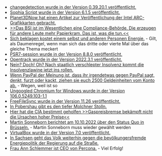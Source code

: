 * [changedetection wurde in der Version 0.39.20.1 veröffentlicht.](https://github.com/dgtlmoon/changedetection.io/releases/tag/0.39.20.1)
* [Sophia Script wurde in der Version 6.1.5 veröffentlicht.](https://github.com/farag2/Sophia-Script-for-Windows/releases/tag/6.1.5)
* [Planet3DNow hat einen Artikel zur Veröffentlichung der Intel ARC-Grafikkarten gebracht.](https://www.3dcenter.org/artikel/launch-analyse-intel-arc-a750-a770/launch-analyse-intel-arc-a750-a770-seite-3)
* [>>Das BSI ist im Wesentlichen eine Compliance-Behörde. Die erzeugen für andere Leute mehr Papierkram. Das ist, was die tun.<<](https://blog.fefe.de/?ts=9dbdddff)
* [Sich beklagen kostet einem selbst und anderen Personen Energie.](https://www.youtube.com/watch?v=Ah65G95w6q0) - Gilt, als Daumenregel, wenn man sich das dritte oder vierte Mal über das gleiche Thema meckert
* [PSR7-session wurde in der Version 8.8.0 veröffentlicht.](https://github.com/psr7-sessions/storageless/releases/tag/8.8.0)
* [Opentrack wurde in der Version 2022.3.1 veröffentlicht.](https://github.com/opentrack/opentrack/releases/tag/opentrack-2022.3.1)
* [Nein? Doch! Oh? Nach staatlich verschlepter Insolvenz kommt die Insolvenzlawine jetzt ins rollen.](https://blog.fefe.de/?ts=9dbafe3e)
* [Wenn PayPal der Meinung ist, dass ihr irgendetwas gegen PayPal sagt, denkt, furzt oder kackt, ziehen sie euch 2500 Geldeinheiten vom Konto ab.](https://blog.fefe.de/?ts=9dbafa52) - Wegen, weil ist so
* [Ungoogled Chromium for Windows wurde in der Version 106.0.5249.103-1.1](https://github.com/ungoogled-software/ungoogled-chromium-windows/releases/tag/106.0.5249.103-1.1)
* [FreeFileSync wurde in der Version 11.26 veröffentlicht.](https://github.com/hkneptune/FreeFileSync/releases/tag/v11.26)
* [In Pobershau gibt es den tiefer Molchner Stolln.](https://www.erzgebirge-explorer.de/sehenswuerdigkeiten/tiefer-molchner-stolln-in-pobershau.html)
* [Hier hat die CIA bestimmt geholfen >>Gaspreisbremse bekämpft nicht die Ursachen hoher Preise<<](https://www.sonnenseite.com/de/politik/gaskommission-endbericht-muss-ursachen-fuer-hohe-gaspreise-angehen/)
* [Martin Sonneborn berichtet am 10.10.2022 über den Status Quo in Brüsseln.](https://www.youtube.com/watch?v=Mpu_oJGalaw) - Martin Sonneborn muss wieder gewählt werden
* [VirtualBox wurde in der Version 7.0 veröffentlicht.](https://www.phoronix.com/news/VirtualBox-7.0-Released)
* [In Sachsen geht das Volk weiterhin gegen die bevölkungersfremde Energiepolitik der Regierung auf die Straße.](https://www.sachsen-fernsehen.de/tausende-menschen-demonstrieren-in-sachsen-gegen-die-energiepolitik-der-regierung-1120468/)
* [Frau Ann Schlemmer ist CEO von Percona.](https://www.percona.com/blog/i-am-taking-on-founder-role-ann-schlemmer-takes-over-as-percona-ceo/) - Viel Erfolg!

